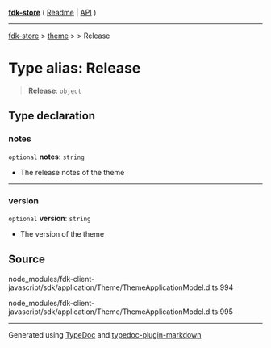 [**fdk-store**](../../../README.md) ( [Readme](../../../README.md) \| [API](../../../API.md) )

---

[fdk-store](../../../API.md) > [theme](../../README.md) > [<internal>](../README.md) > Release

# Type alias: Release

> **Release**: `object`

## Type declaration

### notes

`optional` **notes**: `string`

- The release notes of the theme

---

### version

`optional` **version**: `string`

- The version of the theme

## Source

node_modules/fdk-client-javascript/sdk/application/Theme/ThemeApplicationModel.d.ts:994

node_modules/fdk-client-javascript/sdk/application/Theme/ThemeApplicationModel.d.ts:995

---

Generated using [TypeDoc](https://typedoc.org/) and [typedoc-plugin-markdown](https://www.npmjs.com/package/typedoc-plugin-markdown)
